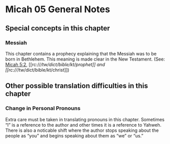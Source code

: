 # Micah 05 General Notes
## Special concepts in this chapter

### Messiah
This chapter contains a prophecy explaining that the Messiah was to be born in Bethlehem. This meaning is made clear in the New Testament. (See: [Micah 5:2](../../mic/05/02.md), [[rc://*/tw/dict/bible/kt/prophet]] and [[rc://*/tw/dict/bible/kt/christ]])

## Other possible translation difficulties in this chapter

### Change in Personal Pronouns
Extra care must be taken in translating pronouns in this chapter. Sometimes “I” is a reference to the author and other times it is a reference to Yahweh. There is also a noticable shift where the author stops speaking about the people as “you” and begins speaking about them as “we” or “us.”